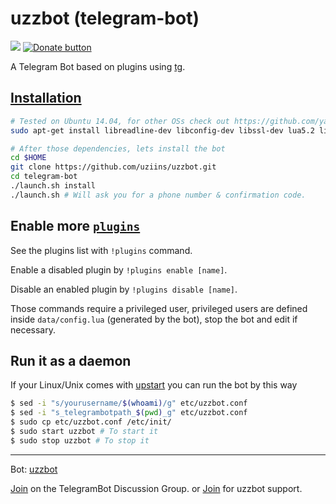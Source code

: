 uzzbot (telegram-bot)
============

[![](https://travis-ci.org/yagop/telegram-bot.svg?branch=master)](https://travis-ci.org/yagop/telegram-bot)
[![Donate button](https://img.shields.io/badge/nepal-donate-yellow.svg)](http://www.nrcs.org/donate-nrcs "Donate to Nepal Red Cross Society")

A Telegram Bot based on plugins using [tg](https://github.com/vysheng/tg).

[Installation](https://github.com/yagop/telegram-bot/wiki/Installation)
------------
```bash
# Tested on Ubuntu 14.04, for other OSs check out https://github.com/yagop/telegram-bot/wiki/Installation
sudo apt-get install libreadline-dev libconfig-dev libssl-dev lua5.2 liblua5.2-dev libevent-dev make unzip git redis-server g++ libjansson-dev libpython-dev expat libexpat1-dev
```

```bash
# After those dependencies, lets install the bot
cd $HOME
git clone https://github.com/uziins/uzzbot.git
cd telegram-bot
./launch.sh install
./launch.sh # Will ask you for a phone number & confirmation code.
```

Enable more [`plugins`](https://github.com/uziins/uzzbot/tree/master/plugins)
-------------
See the plugins list with `!plugins` command.

Enable a disabled plugin by `!plugins enable [name]`.

Disable an enabled plugin by `!plugins disable [name]`.

Those commands require a privileged user, privileged users are defined inside `data/config.lua` (generated by the bot), stop the bot and edit if necessary.


Run it as a daemon
------------
If your Linux/Unix comes with [upstart](http://upstart.ubuntu.com/) you can run the bot by this way
```bash
$ sed -i "s/yourusername/$(whoami)/g" etc/uzzbot.conf
$ sed -i "s_telegrambotpath_$(pwd)_g" etc/uzzbot.conf
$ sudo cp etc/uzzbot.conf /etc/init/
$ sudo start uzzbot # To start it
$ sudo stop uzzbot # To stop it
```


------------

Bot:
[uzzbot](https://telegram.me/uzzbot)

[Join](https://telegram.me/joinchat/ALJ3iwFAhOCh4WNUHAyzXQ) on the TelegramBot Discussion Group.
or
[Join](https://telegram.me/joinchat/045d20af01e2c643263fec0188be277b) for uzzbot support.
